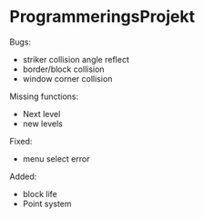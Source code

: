 # ProgrammeringsProjekt

Bugs:
- striker collision angle reflect
- border/block collision
- window corner collision

Missing functions:
- Next level 
- new levels

Fixed:
- menu select error

Added:
- block life
- Point system


